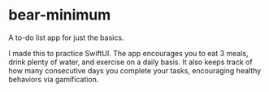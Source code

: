 # bear-minimum
A to-do list app for just the basics.

I made this to practice SwiftUI.
The app encourages you to eat 3 meals, drink plenty of water, and exercise on a daily basis.
It also keeps track of how many consecutive days you complete your tasks, encouraging healthy behaviors via gamification.
